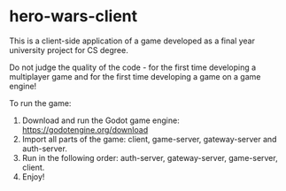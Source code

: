 # hero-wars-client
<p> This is a client-side application of a game developed as a final year university project for CS degree.
<p> Do not judge the quality of the code - for the first time developing a multiplayer game and for the first time developing a game on a game engine!

To run the game:
1) Download and run the Godot game engine: https://godotengine.org/download
2) Import all parts of the game: client, game-server, gateway-server and auth-server.
3) Run in the following order: auth-server, gateway-server, game-server, client.
4) Enjoy!
